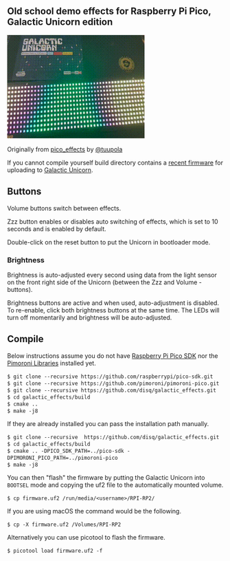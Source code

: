 ## Old school demo effects for Raspberry Pi Pico, Galactic Unicorn edition

![demo](./doc/demo1.gif)

Originally from [pico_effects](https://github.com/tuupola/pico_effects) by [@tuupola](https://github.com/tuupola)

If you cannot compile yourself build directory contains a [recent firmware](https://github.com/disq/galactic_effects/raw/master/build/firmware.uf2) for uploading to [Galactic Unicorn](https://shop.pimoroni.com/products/galactic-unicorn).

## Buttons

Volume buttons switch between effects.

Zzz button enables or disables auto switching of effects, which is set to 10 seconds and is enabled by default.

Double-click on the reset button to put the Unicorn in bootloader mode.

### Brightness

Brightness is auto-adjusted every second using data from the light sensor on the front right side of the Unicorn (between the Zzz and Volume - buttons).

Brightness buttons are active and when used, auto-adjustment is disabled. To re-enable, click both brightness buttons at the same time. The LEDs will turn off momentarily and brightness will be auto-adjusted.

## Compile

Below instructions assume you do not have [Raspberry Pi Pico SDK](https://github.com/raspberrypi/pico-sdk) nor the [Pimoroni Libraries](https://github.com/pimoroni/pimoroni-pico) installed yet.

```
$ git clone --recursive https://github.com/raspberrypi/pico-sdk.git
$ git clone --recursive https://github.com/pimoroni/pimoroni-pico.git
$ git clone --recursive https://github.com/disq/galactic_effects.git
$ cd galactic_effects/build
$ cmake ..
$ make -j8
```

If they are already installed you can pass the installation path manually.

```
$ git clone --recursive  https://github.com/disq/galactic_effects.git
$ cd galactic_effects/build
$ cmake .. -DPICO_SDK_PATH=../pico-sdk -DPIMORONI_PICO_PATH=../pimoroni-pico
$ make -j8
```

You can then "flash" the firmware by putting the Galactic Unicorn into `BOOTSEL` mode and copying the uf2 file to the automatically mounted volume.

```
$ cp firmware.uf2 /run/media/<username>/RPI-RP2/
```

If you are using macOS the command would be the following.

```
$ cp -X firmware.uf2 /Volumes/RPI-RP2
```

Alternatively you can use picotool to flash the firmware.

```
$ picotool load firmware.uf2 -f
```
